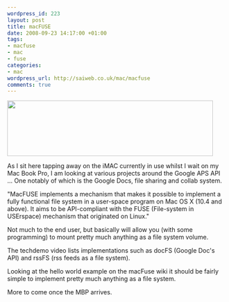 ```yaml
--- 
wordpress_id: 223
layout: post
title: macFUSE
date: 2008-09-23 14:17:00 +01:00
tags: 
- macfuse
- mac
- fuse
categories: 
- mac
wordpress_url: http://saiweb.co.uk/mac/macfuse
comments: true
---
```

<img class="aligncenter" title="macFUSE" src="http://macfuse.googlecode.com/svn/trunk/meta/images/MacFUSE_Banner.jpg" alt="" width="474" height="128" />

As I sit here tapping away on the iMAC currently in use whilst I wait on my Mac Book Pro, I am looking at various projects around the Google APS API ... One notably of which is the Google Docs, file sharing and collab system.

"MacFUSE implements a mechanism that makes it possible to implement a fully functional file system in a user-space program on Mac OS X (10.4 and above). It aims to be API-compliant with the FUSE (File-system in USErspace) mechanism that originated on Linux."

Not much to the end user, but basically will allow you (with some programming) to mount pretty much anything as a file system volume.

The techdemo video lists implementations such as docFS (Google Doc's API) and rssFS (rss feeds as a file system).

Looking at the hello world example on the macFuse wiki it should be fairly simple to implement pretty much anything as a file system.

More to come once the MBP arrives.
